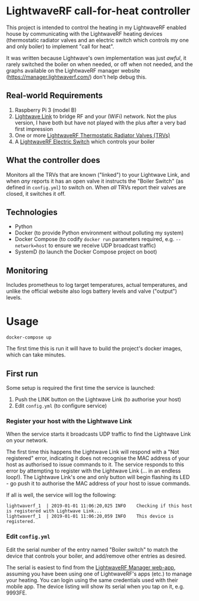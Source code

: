 # LightwaveRF call-for-heat controller

This project is intended to control the heating in my LightwaveRF enabled house by communicating with the LightwaveRF heating devices (thermostatic radiator valves and an electric switch which controls my one and only boiler) to implement "call for heat".

It was written because Lightwave's own implementation was just *awful*, it rarely switched the boiler on when needed, or off when not needed, and the graphs available on the LightwaveRF manager website (https://manager.lightwaverf.com/) don't help debug this.

## Real-world Requirements

1. Raspberry Pi 3 (model B)
2. [Lightwave Link](https://lightwaverf.com/collections/control-connect-series/products/jsjslw930-lightwaverf-wifi-link-wi-fi-link-lightwave-link) to bridge RF and your (WiFi) network. Not the plus version, I have both but have not played with the plus after a very bad first impression
3. One or more [LightwaveRF Thermostatic Radiator Valves (TRVs)](https://lightwaverf.com/products/wireless-radiator-valves)
4. A [LightwaveRF Electric Switch](https://lightwaverf.com/products/electric-switch) which controls your boiler

## What the controller does

Monitors all the TRVs that are known ("linked") to your Lightwave Link, and when *any* reports it has an open valve it instructs the "Boiler Switch" (as defined in `config.yml`) to switch on. When *all* TRVs report their valves are closed, it switches it off.

## Technologies

* Python
* Docker (to provide Python environment without polluting my system)
* Docker Compose (to codify `docker run` parameters required, e.g. `--network=host` to ensure we receive UDP broadcast traffic)
* SystemD (to launch the Docker Compose project on boot)

## Monitoring

Includes prometheus to log target temperatures, actual temperatures, and unlike the official website also logs battery levels and valve ("output") levels.

# Usage

```
docker-compose up
```

The first time this is run it will have to build the project's docker images, which can take minutes.

## First run

Some setup is required the first time the service is launched:

1. Push the LINK button on the Lightwave Link (to authorise your host)
2. Edit `config.yml` (to configure service)

### Register your host with the Lightwave Link

When the service starts it broadcasts UDP traffic to find the Lightwave Link on your network.

The first time this happens the Lightwave Link will respond with a "Not registered" error, indicating it does not recognise the MAC address of your host as authorised to issue commands to it. The service responds to this error by attempting to register with the Lightwave Link (... in an endless loop!). The Lightwave Link's one and only button will begin flashing its LED - go push it to authorise the MAC address of your host to issue commands.

If all is well, the service will log the following:

```
lightwaverf_1  | 2019-01-01 11:06:20,025 INFO    Checking if this host is registered with Lightwave Link...
lightwaverf_1  | 2019-01-01 11:06:20,059 INFO    This device is registered.
```

### Edit `config.yml`

Edit the serial number of the entry named "Boiler switch" to match the device that controls your boiler, and add/remove other entries as desired.

The serial is easiest to find from the [LightwaveRF Manager web-app](https://manager.lightwaverf.com/heating-device-list), assuming you have been using one of LightwaveRF's apps (etc.) to manage your heating. You can login using the same credentials used with their mobile app.  The device listing will show its serial when you tap on it, e.g. 9993FE.
